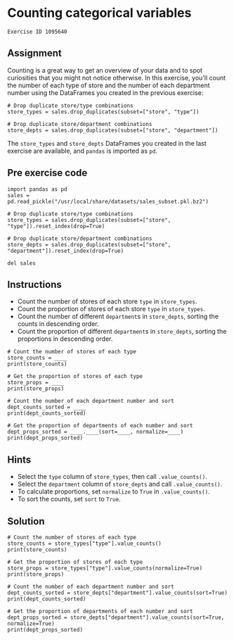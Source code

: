 
#  Counting categorical variables

```
Exercise ID 1095640
```

##  Assignment 

Counting is a great way to get an overview of your data and to spot curiosities that you might not notice otherwise. In this exercise, you'll count the number of each type of store and the number of each department number using the DataFrames you created in the previous exercise:

```
# Drop duplicate store/type combinations
store_types = sales.drop_duplicates(subset=["store", "type"])

# Drop duplicate store/department combinations
store_depts = sales.drop_duplicates(subset=["store", "department"])

```

The `store_types` and `store_depts` DataFrames you created in the last exercise are available, and `pandas` is imported as `pd`.

##  Pre exercise code 

```
import pandas as pd
sales = pd.read_pickle("/usr/local/share/datasets/sales_subset.pkl.bz2")

# Drop duplicate store/type combinations
store_types = sales.drop_duplicates(subset=["store", "type"]).reset_index(drop=True)

# Drop duplicate store/department combinations
store_depts = sales.drop_duplicates(subset=["store", "department"]).reset_index(drop=True)

del sales
```



##  Instructions 

- Count the number of stores of each store `type` in `store_types`.
- Count the proportion of stores of each store `type` in `store_types`.
- Count the number of different `department`s in `store_depts`, sorting the counts in descending order.
- Count the proportion of different `department`s in `store_depts`, sorting the proportions in descending order.



```
# Count the number of stores of each type
store_counts = ____
print(store_counts)

# Get the proportion of stores of each type
store_props = ____
print(store_props)

# Count the number of each department number and sort
dept_counts_sorted = ____
print(dept_counts_sorted)

# Get the proportion of departments of each number and sort
dept_props_sorted = ____.____(sort=____, normalize=____)
print(dept_props_sorted)
```

##  Hints 

- Select the `type` column of `store_types`, then call `.value_counts()`.
- Select the `department` column of `store_depts` and call `.value_counts()`.
- To calculate proportions, set `normalize` to `True` in `.value_counts()`.
- To sort the counts, set `sort` to `True`.



##  Solution 

```
# Count the number of stores of each type
store_counts = store_types["type"].value_counts()
print(store_counts)

# Get the proportion of stores of each type
store_props = store_types["type"].value_counts(normalize=True)
print(store_props)

# Count the number of each department number and sort
dept_counts_sorted = store_depts["department"].value_counts(sort=True)
print(dept_counts_sorted)

# Get the proportion of departments of each number and sort
dept_props_sorted = store_depts["department"].value_counts(sort=True, normalize=True)
print(dept_props_sorted)
```


